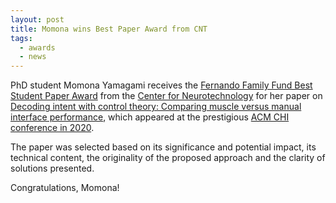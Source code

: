 ```yaml
---
layout: post
title: Momona wins Best Paper Award from CNT
tags:
  - awards
  - news
---
```


PhD student Momona Yamagami receives the [Fernando Family Fund Best Student Paper Award](http://centerforneurotech.org/students/cnt-best-paper-award-neurotechnology-advancement) from the [Center for Neurotechnology](http://centerforneurotech.org/) for her paper on [Decoding intent with control theory: Comparing muscle versus manual interface performance](http://dx.doi.org/10.1145/3313831.3376224), which appeared at the prestigious [ACM CHI conference in 2020](https://chi2020.acm.org/).

The paper was selected based on its significance and potential impact, its technical content, the originality of the proposed approach and the clarity of solutions presented. 

Congratulations, Momona!
